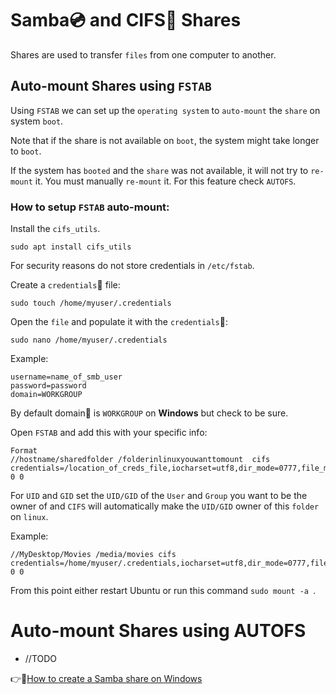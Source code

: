 # Samba:cd: and CIFS:dvd: Shares

Shares are used to transfer `files` from one computer to another.

## Auto-mount Shares using `FSTAB`

Using `FSTAB` we can set up the `operating system` to `auto-mount` the `share` on system `boot`.

Note that if the share is not available on `boot`, the system might take longer to `boot`.

If the system has `booted` and the `share` was not available, it will not try to `re-mount` it.
You must manually `re-mount` it. For this feature check `AUTOFS`.


### How to setup `FSTAB` auto-mount:

Install the `cifs_utils`.
```
sudo apt install cifs_utils
```

For security reasons do not store credentials in `/etc/fstab`.

Create a `credentials`:key: file:
```
sudo touch /home/myuser/.credentials 
```

Open the `file` and populate it with the `credentials`:key::
```
sudo nano /home/myuser/.credentials
```

Example:
```
username=name_of_smb_user
password=password
domain=WORKGROUP
```
By default domain:office: is `WORKGROUP` on **Windows** but check to be sure.

Open `FSTAB` and add this with your specific info:
```
Format
//hostname/sharedfolder /folderinlinuxyouwanttomount  cifs credentials=/location_of_creds_file,iocharset=utf8,dir_mode=0777,file_mode=0777,uid=998,gid=998 0 0
```

For `UID` and `GID` set the `UID/GID` of the `User` and `Group` you want to be the owner of
and `CIFS` will automatically make the `UID/GID` owner of this `folder` on `linux`.
  
Example:  
```
//MyDesktop/Movies /media/movies cifs credentials=/home/myuser/.credentials,iocharset=utf8,dir_mode=0777,file_mode=0777,uid=998,gid=998 0 0
```

From this point either restart Ubuntu or run this command `sudo mount -a `.


# Auto-mount Shares using AUTOFS

* //TODO



:point_right::link:[How to create a Samba share on Windows](TODO)